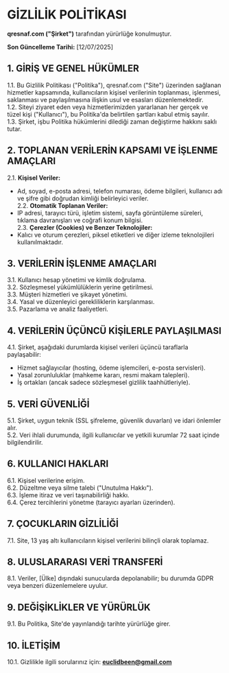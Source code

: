 # **GİZLİLİK POLİTİKASI**  
**qresnaf.com ("Şirket")** tarafından yürürlüğe konulmuştur.  

**Son Güncelleme Tarihi:** [12/07/2025]  

## **1. GİRİŞ VE GENEL HÜKÜMLER**  
1.1. Bu Gizlilik Politikası ("Politika"), qresnaf.com ("Site") üzerinden sağlanan hizmetler kapsamında, kullanıcıların kişisel verilerinin toplanması, işlenmesi, saklanması ve paylaşılmasına ilişkin usul ve esasları düzenlemektedir.  
1.2. Siteyi ziyaret eden veya hizmetlerimizden yararlanan her gerçek ve tüzel kişi ("Kullanıcı"), bu Politika'da belirtilen şartları kabul etmiş sayılır.  
1.3. Şirket, işbu Politika hükümlerini dilediği zaman değiştirme hakkını saklı tutar.  

## **2. TOPLANAN VERİLERİN KAPSAMI VE İŞLENME AMAÇLARI**  
2.1. **Kişisel Veriler:**  
- Ad, soyad, e-posta adresi, telefon numarası, ödeme bilgileri, kullanıcı adı ve şifre gibi doğrudan kimliği belirleyici veriler.  
2.2. **Otomatik Toplanan Veriler:**  
- IP adresi, tarayıcı türü, işletim sistemi, sayfa görüntüleme süreleri, tıklama davranışları ve coğrafi konum bilgisi.  
2.3. **Çerezler (Cookies) ve Benzer Teknolojiler:**  
- Kalıcı ve oturum çerezleri, piksel etiketleri ve diğer izleme teknolojileri kullanılmaktadır.  

## **3. VERİLERİN İŞLENME AMAÇLARI**  
3.1. Kullanıcı hesap yönetimi ve kimlik doğrulama.  
3.2. Sözleşmesel yükümlülüklerin yerine getirilmesi.  
3.3. Müşteri hizmetleri ve şikayet yönetimi.  
3.4. Yasal ve düzenleyici gerekliliklerin karşılanması.  
3.5. Pazarlama ve analiz faaliyetleri.  

## **4. VERİLERİN ÜÇÜNCÜ KİŞİLERLE PAYLAŞILMASI**  
4.1. Şirket, aşağıdaki durumlarda kişisel verileri üçüncü taraflarla paylaşabilir:  
- Hizmet sağlayıcılar (hosting, ödeme işlemcileri, e-posta servisleri).  
- Yasal zorunluluklar (mahkeme kararı, resmi makam talepleri).  
- İş ortakları (ancak sadece sözleşmesel gizlilik taahhütleriyle).  

## **5. VERİ GÜVENLİĞİ**  
5.1. Şirket, uygun teknik (SSL şifreleme, güvenlik duvarları) ve idari önlemler alır.  
5.2. Veri ihlali durumunda, ilgili kullanıcılar ve yetkili kurumlar 72 saat içinde bilgilendirilir.  

## **6. KULLANICI HAKLARI**  
6.1. Kişisel verilerine erişim.  
6.2. Düzeltme veya silme talebi ("Unutulma Hakkı").  
6.3. İşleme itiraz ve veri taşınabilirliği hakkı.  
6.4. Çerez tercihlerini yönetme (tarayıcı ayarları üzerinden).  

## **7. ÇOCUKLARIN GİZLİLİĞİ**  
7.1. Site, 13 yaş altı kullanıcıların kişisel verilerini bilinçli olarak toplamaz.  

## **8. ULUSLARARASI VERİ TRANSFERİ**  
8.1. Veriler, [Ülke] dışındaki sunucularda depolanabilir; bu durumda GDPR veya benzeri düzenlemelere uyulur.  

## **9. DEĞİŞİKLİKLER VE YÜRÜRLÜK**  
9.1. Bu Politika, Site'de yayınlandığı tarihte yürürlüğe girer.  

## **10. İLETİŞİM**  
10.1. Gizlilikle ilgili sorularınız için: **euclidbeen@gmail.com**  